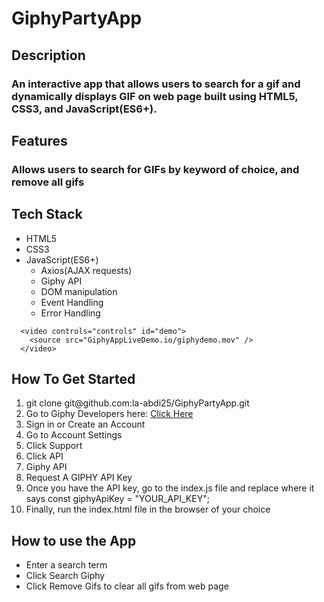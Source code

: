 # GiphyPartyApp


<h2>Description</h2>
<h3>An interactive app that allows users to search for a gif and dynamically displays GIF on web page built using HTML5, CSS3, and JavaScript(ES6+).</h3>

<h2>Features</h2>
<h3>Allows users to search for GIFs by keyword of choice, and remove all gifs</h3>


<h2>Tech Stack</h2>
<ul>
  <li>HTML5</li>
    <li>CSS3</li>
    <li>JavaScript(ES6+)
      <ul>
        <li>Axios(AJAX requests)</li>
        <li>Giphy API</li>
        <li>DOM manipulation</li>
        <li>Event Handling</li>
        <li>Error Handling</li>
      </ul>
    </li>
</ul>

      <video controls="controls" id="demo">
        <source src="GiphyAppLiveDemo.io/giphydemo.mov" />
      </video>
  <h2>How To Get Started</h2>
<ol>
  <li>git clone git@github.com:la-abdi25/GiphyPartyApp.git</li>
  <li>Go to Giphy Developers here: <a href="https://developers.giphy.com/">Click Here</a></li>
  <li>Sign in or Create an Account</li>
  <li>Go to Account Settings</li>
  <li>Click Support </li>
  <li>Click API</li>
  <li>Giphy API</li>
  <li>Request A GIPHY API Key</li>
  <li>Once you have the API key, go to the index.js file and replace where 
  it says const giphyApiKey = "YOUR_API_KEY";</li>
  <li>Finally, run the index.html file in the browser of your choice</li>
</ol>

<h2>How to use the App</h2>
<ul>
  <li>Enter a search term</li>
  <li>Click Search Giphy</li>
  <li>Click Remove Gifs to clear all gifs from web page</li>
</ul>



